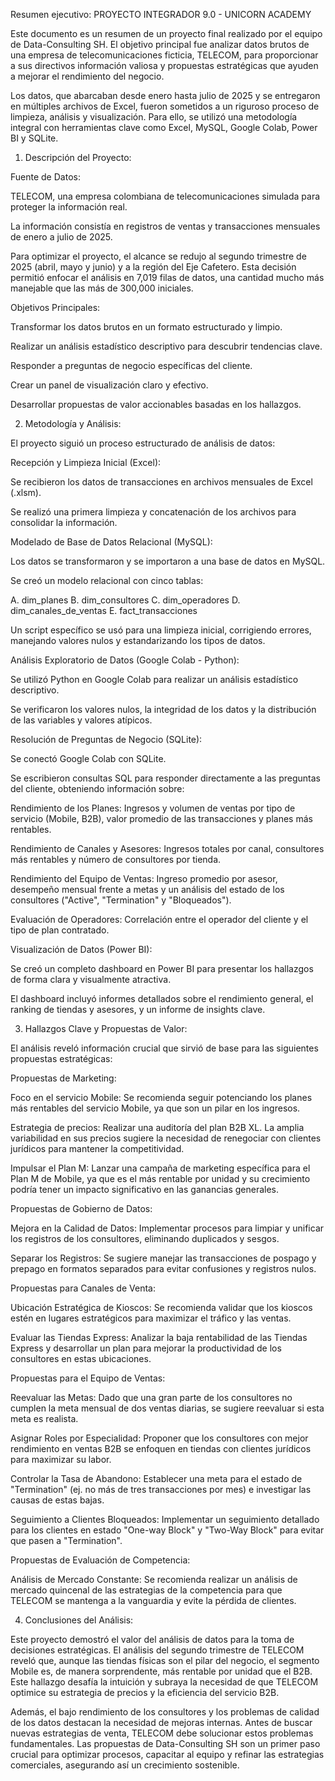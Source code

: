 Resumen ejecutivo: PROYECTO INTEGRADOR 9.0 - UNICORN ACADEMY 

Este documento es un resumen de un proyecto final realizado por el equipo de Data-Consulting SH. El objetivo principal fue analizar datos brutos de una empresa de telecomunicaciones ficticia, TELECOM, para proporcionar a sus directivos información valiosa y propuestas estratégicas que ayuden a mejorar el rendimiento del negocio.

Los datos, que abarcaban desde enero hasta julio de 2025 y se entregaron en múltiples archivos de Excel, fueron sometidos a un riguroso proceso de limpieza, análisis y visualización. Para ello, se utilizó una metodología integral con herramientas clave como Excel, MySQL, Google Colab, Power BI y SQLite.

1. Descripción del Proyecto:
   
Fuente de Datos:

TELECOM, una empresa colombiana de telecomunicaciones simulada para proteger la información real.

La información consistía en registros de ventas y transacciones mensuales de enero a julio de 2025.

Para optimizar el proyecto, el alcance se redujo al segundo trimestre de 2025 (abril, mayo y junio) y a la región del Eje Cafetero. Esta decisión permitió enfocar el análisis en 7,019 filas de datos, una cantidad mucho más manejable que las más de 300,000 iniciales.

Objetivos Principales:

Transformar los datos brutos en un formato estructurado y limpio.

Realizar un análisis estadístico descriptivo para descubrir tendencias clave.

Responder a preguntas de negocio específicas del cliente.

Crear un panel de visualización claro y efectivo.

Desarrollar propuestas de valor accionables basadas en los hallazgos.

2. Metodología y Análisis:
   
El proyecto siguió un proceso estructurado de análisis de datos:

Recepción y Limpieza Inicial (Excel):

Se recibieron los datos de transacciones en archivos mensuales de Excel (.xlsm).

Se realizó una primera limpieza y concatenación de los archivos para consolidar la información.

Modelado de Base de Datos Relacional (MySQL):

Los datos se transformaron y se importaron a una base de datos en MySQL.

Se creó un modelo relacional con cinco tablas: 

A. dim_planes
B. dim_consultores
C. dim_operadores
D. dim_canales_de_ventas
E. fact_transacciones

Un script específico se usó para una limpieza inicial, corrigiendo errores, manejando valores nulos y estandarizando los tipos de datos.

Análisis Exploratorio de Datos (Google Colab - Python):

Se utilizó Python en Google Colab para realizar un análisis estadístico descriptivo.

Se verificaron los valores nulos, la integridad de los datos y la distribución de las variables y valores atípicos.

Resolución de Preguntas de Negocio (SQLite):

Se conectó Google Colab con SQLite.

Se escribieron consultas SQL para responder directamente a las preguntas del cliente, obteniendo información sobre:

Rendimiento de los Planes: Ingresos y volumen de ventas por tipo de servicio (Mobile, B2B), valor promedio de las transacciones y planes más rentables.

Rendimiento de Canales y Asesores: Ingresos totales por canal, consultores más rentables y número de consultores por tienda.

Rendimiento del Equipo de Ventas: Ingreso promedio por asesor, desempeño mensual frente a metas y un análisis del estado de los consultores ("Active", "Termination" y "Bloqueados").

Evaluación de Operadores: Correlación entre el operador del cliente y el tipo de plan contratado.

Visualización de Datos (Power BI):

Se creó un completo dashboard en Power BI para presentar los hallazgos de forma clara y visualmente atractiva.

El dashboard incluyó informes detallados sobre el rendimiento general, el ranking de tiendas y asesores, y un informe de insights clave.

3. Hallazgos Clave y Propuestas de Valor:
   
El análisis reveló información crucial que sirvió de base para las siguientes propuestas estratégicas:

Propuestas de Marketing:

Foco en el servicio Mobile: Se recomienda seguir potenciando los planes más rentables del servicio Mobile, ya que son un pilar en los ingresos.

Estrategia de precios: Realizar una auditoría del plan B2B XL. La amplia variabilidad en sus precios sugiere la necesidad de renegociar con clientes jurídicos para mantener la competitividad.

Impulsar el Plan M: Lanzar una campaña de marketing específica para el Plan M de Mobile, ya que es el más rentable por unidad y su crecimiento podría tener un impacto significativo en las ganancias generales.

Propuestas de Gobierno de Datos:

Mejora en la Calidad de Datos: Implementar procesos para limpiar y unificar los registros de los consultores, eliminando duplicados y sesgos.

Separar los Registros: Se sugiere manejar las transacciones de pospago y prepago en formatos separados para evitar confusiones y registros nulos.

Propuestas para Canales de Venta:

Ubicación Estratégica de Kioscos: Se recomienda validar que los kioscos estén en lugares estratégicos para maximizar el tráfico y las ventas.

Evaluar las Tiendas Express: Analizar la baja rentabilidad de las Tiendas Express y desarrollar un plan para mejorar la productividad de los consultores en estas ubicaciones.

Propuestas para el Equipo de Ventas:

Reevaluar las Metas: Dado que una gran parte de los consultores no cumplen la meta mensual de dos ventas diarias, se sugiere reevaluar si esta meta es realista.

Asignar Roles por Especialidad: Proponer que los consultores con mejor rendimiento en ventas B2B se enfoquen en tiendas con clientes jurídicos para maximizar su labor.

Controlar la Tasa de Abandono: Establecer una meta para el estado de "Termination" (ej. no más de tres transacciones por mes) e investigar las causas de estas bajas.

Seguimiento a Clientes Bloqueados: Implementar un seguimiento detallado para los clientes en estado "One-way Block" y "Two-Way Block" para evitar que pasen a "Termination".

Propuestas de Evaluación de Competencia:

Análisis de Mercado Constante: Se recomienda realizar un análisis de mercado quincenal de las estrategias de la competencia para que TELECOM se mantenga a la vanguardia y evite la pérdida de clientes.

4. Conclusiones del Análisis:
   
Este proyecto demostró el valor del análisis de datos para la toma de decisiones estratégicas. El análisis del segundo trimestre de TELECOM reveló que, aunque las tiendas físicas son el pilar del negocio, el segmento Mobile es, de manera sorprendente, más rentable por unidad que el B2B. Este hallazgo desafía la intuición y subraya la necesidad de que TELECOM optimice su estrategia de precios y la eficiencia del servicio B2B.

Además, el bajo rendimiento de los consultores y los problemas de calidad de los datos destacan la necesidad de mejoras internas. Antes de buscar nuevas estrategias de venta, TELECOM debe solucionar estos problemas fundamentales. Las propuestas de Data-Consulting SH son un primer paso crucial para optimizar procesos, capacitar al equipo y refinar las estrategias comerciales, asegurando así un crecimiento sostenible.







